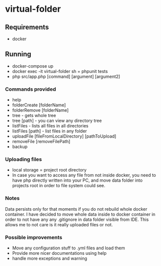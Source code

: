 # virtual-folder

## Requirements
- docker

## Running
- docker-compose up
- docker exec -it virtual-folder sh
= phpunit tests
- php src/app.php [command] [argument] [argument2]

### Commands provided

- help
- folderCreate [folderName]
- folderRemove [folderName] 
- tree - gets whole tree
- tree [path] - you can view any directory tree
- listFiles - lists all files in all directories
- listFiles [path] - list files in any folder
- uploadFile [fileFromLocalDirectory] [pathToUpload]
- removeFile [removeFilePath]
- backup

### Uploading files
- local storage = project root directory
- In case you want to access any file from not inside docker, you need to have php directly written into your PC, and move data folder into projects root in order to file system could see.

### Notes
Data persists only for that moments if you do not rebuild whole docker container. I have decided to move whole data inside to docker container in order to not have any any .gitignore in data folder visible from IDE. This allows me to not care is it really uploaded files or not.

### Possible improvements
- Move any configuration stuff to .yml files and load them
- Provide more nicer documentations using help
- handle more exceptions and warning